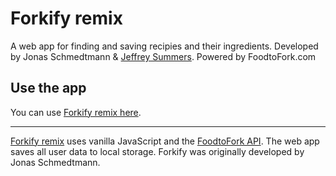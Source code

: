 # Forkify remix
A web app for finding and saving recipies and their ingredients. Developed by Jonas Schmedtmann & [Jeffrey Summers](https://www.jeffreysummers.me). Powered by FoodtoFork.com

## Use the app
You can use [Forkify remix here](https://forkify-remix.netlify.com/).

---

[Forkify remix](https://forkify-remix.netlify.com/) uses vanilla JavaScript and the [FoodtoFork API](www.foodtofork.com). The web app saves all user data to local storage. Forkify was originally developed by Jonas Schmedtmann.
